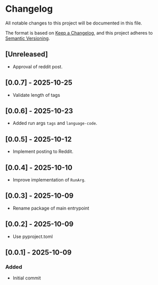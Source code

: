 # Changelog

All notable changes to this project will be documented in this file.

The format is based on [Keep a Changelog](https://keepachangelog.com/en/1.1.0/),
and this project adheres to [Semantic Versioning](https://semver.org/spec/v2.0.0.html).

## [Unreleased]

- Approval of reddit post.

## [0.0.7] - 2025-10-25

- Validate length of tags

## [0.0.6] - 2025-10-23

- Added run args `tags` and `language-code`.

## [0.0.5] - 2025-10-12

- Implement posting to Reddit.

## [0.0.4] - 2025-10-10

- Improve implementation of `RunArg`.

## [0.0.3] - 2025-10-09

- Rename package of main entrypoint

## [0.0.2] - 2025-10-09

- Use pyproject.toml

## [0.0.1] - 2025-10-09

### Added

- Initial commit

